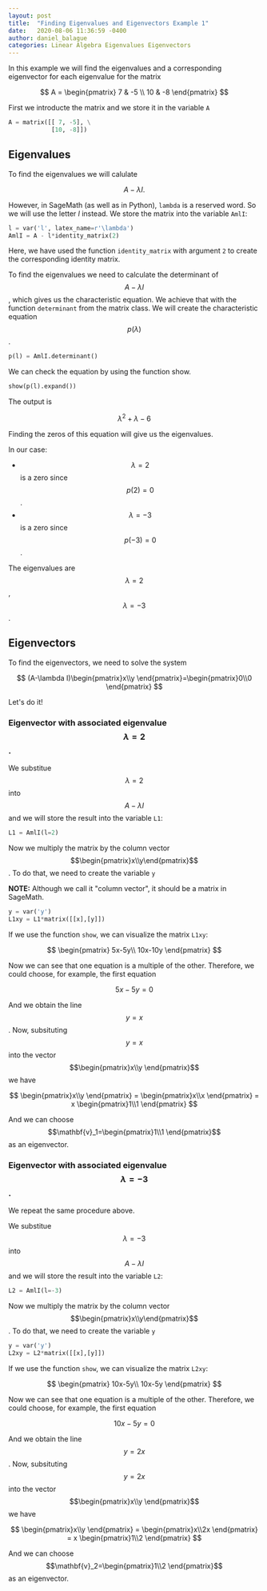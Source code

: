 ```yaml
---
layout: post
title:  "Finding Eigenvalues and Eigenvectors Example 1"
date:   2020-08-06 11:36:59 -0400
author: daniel_balague
categories: Linear Algebra Eigenvalues Eigenvectors
---
```


In this example we will find the eigenvalues and a corresponding eigenvector for each eigenvalue for the matrix

$$
A = \begin{pmatrix}
7 & -5 \\
10 & -8
\end{pmatrix}
$$

First we introducte the matrix and we store it in the variable ```A```
``` python 
A = matrix([[ 7, -5], \
            [10, -8]])
```

## Eigenvalues

To find the eigenvalues we will calulate

$$
    A-\lambda I.
$$

However, in SageMath (as well as in Python), `lambda` is a reserved word. So we will use the letter $l$ instead. We store the matrix into the variable `AmlI`: 

``` python
l = var('l', latex_name=r'\lambda')
AmlI = A - l*identity_matrix(2)
```

Here, we have used the function `identity_matrix` with argument `2` to create the corresponding identity matrix.

To find the eigenvalues we need to calculate the determinant of $$A-\lambda I$$, which gives us the characteristic equation. We achieve that with the function `determinant` from the matrix class. We will create the characteristic equation $$p(\lambda)$$.

```python
p(l) = AmlI.determinant()
```
We can check the equation by using the function show.

```python
show(p(l).expand())
```
The output is

$$
\lambda^2+\lambda-6
$$

Finding the zeros of this equation will give us the eigenvalues.

In our case:
- $$\lambda=2$$ is a zero since $$p(2) = 0$$.
- $$\lambda=-3$$ is a zero since $$p(-3) = 0$$.  

The eigenvalues are $$\lambda=2$$, $$\lambda=-3$$.

## Eigenvectors
To find the eigenvectors, we need to solve the system 

$$
(A-\lambda I)\begin{pmatrix}x\\y \end{pmatrix}=\begin{pmatrix}0\\0 \end{pmatrix}
$$

Let's do it!
### Eigenvector with associated eigenvalue $$\lambda=2$$.
We substitue $$\lambda=2$$ into $$A-\lambda I$$ and we will store the result into the variable `L1`:
``` python
L1 = AmlI(l=2)
```
Now we multiply the matrix by the column vector $$\begin{pmatrix}x\\y\end{pmatrix}$$. To do that, we need to create the variable `y`

**NOTE:** Although we call it "column vector", it should be a matrix in SageMath.

``` python
y = var('y')
L1xy = L1*matrix([[x],[y]])
```
If we use the function `show`, we can visualize the matrix `L1xy`:

$$
\begin{pmatrix}
5x-5y\\
10x-10y
\end{pmatrix}
$$

Now we can see that one equation is a multiple of the other. Therefore, we could choose, for example, the first equation

$$
5x-5y=0
$$

And we obtain the line $$y=x$$. Now, subsituting $$y=x$$ into the vector $$\begin{pmatrix}x\\y \end{pmatrix}$$ we have

$$
\begin{pmatrix}x\\y \end{pmatrix} = \begin{pmatrix}x\\x \end{pmatrix} = x \begin{pmatrix}1\\1 \end{pmatrix}
$$

And we can choose $$\mathbf{v}_1=\begin{pmatrix}1\\1 \end{pmatrix}$$ as an eigenvector.

### Eigenvector with associated eigenvalue $$\lambda=-3$$.

We repeat the same procedure above.

We substitue $$\lambda=-3$$ into $$A-\lambda I$$ and we will store the result into the variable `L2`:
``` python
L2 = AmlI(l=-3)
```
Now we multiply the matrix by the column vector $$\begin{pmatrix}x\\y\end{pmatrix}$$. To do that, we need to create the variable `y`

``` python
y = var('y')
L2xy = L2*matrix([[x],[y]])
```
If we use the function `show`, we can visualize the matrix `L2xy`:

$$
\begin{pmatrix}
10x-5y\\
10x-5y
\end{pmatrix}
$$

Now we can see that one equation is a multiple of the other. Therefore, we could choose, for example, the first equation

$$
10x-5y=0
$$

And we obtain the line $$y=2x$$. Now, subsituting $$y=2x$$ into the vector $$\begin{pmatrix}x\\y \end{pmatrix}$$ we have

$$
\begin{pmatrix}x\\y \end{pmatrix} = \begin{pmatrix}x\\2x \end{pmatrix} = x \begin{pmatrix}1\\2 \end{pmatrix}
$$

And we can choose $$\mathbf{v}_2=\begin{pmatrix}1\\2 \end{pmatrix}$$ as an eigenvector.